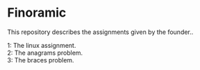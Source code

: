 # Finoramic
This repository describes the assignments given by the founder..

1: The linux assignment. <br>
2: The anagrams problem. <br>
3: The braces problem.  <br>
